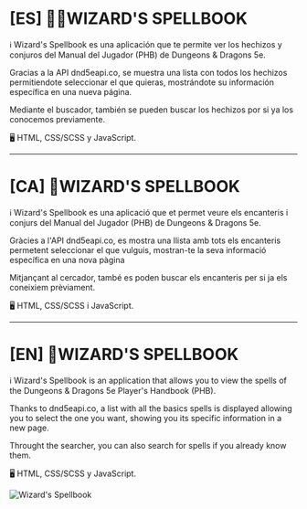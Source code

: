 # [ES] 🧙‍♂️WIZARD'S SPELLBOOK

ℹ️ Wizard's Spellbook es una aplicación que te permite ver los hechizos y conjuros del Manual del Jugador (PHB) de Dungeons & Dragons 5e.

Gracias a la API dnd5eapi.co, se muestra una lista con todos los hechizos permitiendote seleccionar el que quieras, mostrándote su información específica en una nueva página.

Mediante el buscador, también se pueden buscar los hechizos por si ya los conocemos previamente.

🖥️ HTML, CSS/SCSS y JavaScript.

---

# [CA] 🧙‍WIZARD'S SPELLBOOK

ℹ️ Wizard's Spellbook es una aplicació que et permet veure els encanteris i conjurs del Manual del Jugador (PHB) de Dungeons & Dragons 5e.

Gràcies a l'API dnd5eapi.co, es mostra una llista amb tots els encanteris permetent seleccionar el que vulguis, mostran-te la seva informació específica en una nova pàgina

Mitjançant al cercador, també es poden buscar els encanteris per si ja els coneixiem prèviament.

🖥️ HTML, CSS/SCSS i JavaScript.

---

# [EN] 🧙‍WIZARD'S SPELLBOOK

ℹ️ Wizard's Spellbook is an application that allows you to view the spells of the Dungeons & Dragons 5e Player's Handbook (PHB).

Thanks to dnd5eapi.co, a list with all the basics spells is displayed allowing you to select the one you want, showing you its specific information in a new page.

Throught the searcher, you can also search for spells if you already know them.

🖥️ HTML, CSS/SCSS y JavaScript.


![Wizard's Spellbook](https://user-images.githubusercontent.com/111184947/189225891-4b526691-099d-4869-bc40-f860b5b0cc17.png)
